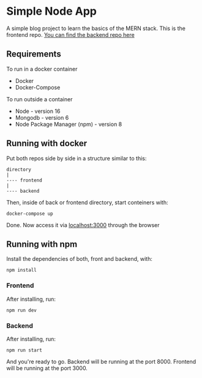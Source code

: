 # Simple Node App

A simple blog project to learn the basics of the MERN stack. This is the frontend repo. [You can find the backend repo here](https://github.com/RenanFelipeAndrade/MERN-backend)

## Requirements

To run in a docker container

- Docker
- Docker-Compose

To run outside a container

- Node - version 16
- Mongodb - version 6
- Node Package Manager (npm) - version 8

## Running with docker

Put both repos side by side in a structure similar to this:

```
directory
|
---- frontend
|
---- backend
```

Then, inside of back or frontend directory, start conteiners with:

```
docker-compose up
```

Done. Now access it via [localhost:3000](http://localhost:3000) through the browser

## Running with npm

Install the dependencies of both, front and backend, with:

```
npm install
```

### Frontend

After installing, run:

```
npm run dev
```

### Backend

After installing, run:

```
npm run start
```

And you're ready to go. Backend will be running at the port 8000. Frontend will be running at the port 3000.
